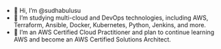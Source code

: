 - 👋 Hi, I’m @sudhabulusu
- 👀 I’m studying multi-cloud and DevOps technologies, including AWS, Terraform, Ansible, Docker, Kubernetes, Python, Jenkins, and more.
-  🌱 I’m an AWS Certified Cloud Practitioner and plan to continue learning AWS and become an AWS Certified Solutions Architect.

<!---
sudhabulusu/sudhabulusu is a ✨ special ✨ repository because its `README.md` (this file) appears on your GitHub profile.
You can click the Preview link to take a look at your changes.
--->
